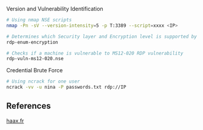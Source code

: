 Version and Vulnerability Identification
```bash
# Using nmap NSE scripts
nmap -Pn -sV --version-intensity=5 -p T:3389 --script=xxxx <IP>

# Determines which Security layer and Encryption level is supported by the RDP service
rdp-enum-encryption

# Checks if a machine is vulnerable to MS12-020 RDP vulnerability
rdp-vuln-ms12-020.nse 
```


Credential Brute Force
```bash
# Using ncrack for one user
ncrack -vv -u nina -P passwords.txt rdp://IP
```


## References

[haax.fr](https://cheatsheet.haax.fr/network/services-enumeration/3389_rdp/)